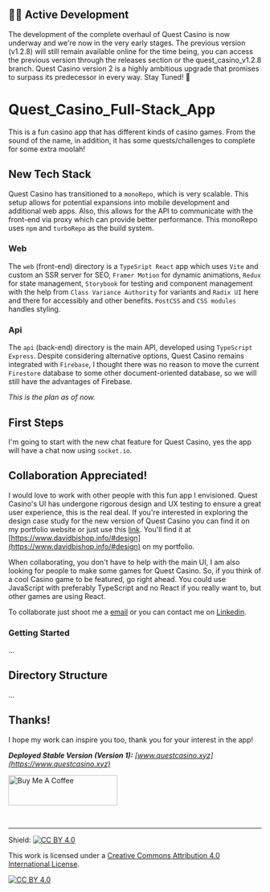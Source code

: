 ## 🚀🚀 Active Development
The development of the complete overhaul of Quest Casino is now underway and we're now in the very early stages. The previous version (v1.2.8) will still remain available online for the time being, you can access the previous version through the releases section or the quest_casino_v1.2.8 branch. Quest Casino version 2 is a highly ambitious upgrade that promises to surpass its predecessor in every way. Stay Tuned! 🎰

# Quest_Casino_Full-Stack_App
This is a fun casino app that has different kinds of casino games. From the sound of the name, in addition, it has some quests/challenges to complete for some extra moolah!

## New Tech Stack
Quest Casino has transitioned to a `monoRepo`, which is very scalable. This setup allows for potential expansions into mobile development and additional web apps. Also, this allows for the API to communicate with the front-end via proxy which can provide better performance. This monoRepo uses `npm` and `turboRepo` as the build system.

### Web
The `web` (front-end) directory is a `TypeSript React` app which uses `Vite` and custom an SSR server for SEO, `Framer Motion` for dynamic animations, `Redux` for state management, `Storybook` for testing and component management with the help from `Class Variance Authority` for variants and `Radix UI` here and there for accessibly and other benefits. `PostCSS` and `CSS modules` handles styling.

### Api
The `api` (back-end) directory is the main API, developed using `TypeScript Express`. Despite considering alternative options, Quest Casino remains integrated with `Firebase`, I thought there was no reason to move the current `Firestore` database to some other document-oriented database, so we will still have the advantages of Firebase.

_This is the plan as of now._

## First Steps
I'm going to start with the new chat feature for Quest Casino, yes the app will have a chat now using `socket.io`.

## Collaboration Appreciated!
I would love to work with other people with this fun app I envisioned. Quest Casino's UI has undergone rigorous design and UX testing to ensure a great user experience, this is the real deal. If you're interested in exploring the design case study for the new version of Quest Casino you can find it on my portfolio website or just use this [link](https://docs.google.com/presentation/d/1cegjwMxQvDhePSHiwVTRRgHZQYwQCqj3NcJFy1GPhMk/edit?usp=sharing). You'll find it at [https://www.davidbishop.info/#design](https://www.davidbishop.info/#design) on my portfolio.

When collaborating, you don't have to help with the main UI, I am also looking for people to make some games for Quest Casino. So, if you think of a cool Casino game to be featured, go right ahead. You could use JavaScript with preferably TypeScript and no React if you really want to, but other games are using React.

To collaborate just shoot me a [email](mailto:davidbish2002@hotmail.com) or you can contact me on [Linkedin](https://www.linkedin.com/in/d-bish/).

### Getting Started
...

## Directory Structure
...

## Thanks!
I hope my work can inspire you too, thank you for your interest in the app!

_**Deployed Stable Version (Version 1):** [www.questcasino.xyz](https://www.questcasino.xyz)_

<a href="https://www.buymeacoffee.com/dBish" target="_blank"><img src="https://cdn.buymeacoffee.com/buttons/v2/default-yellow.png" alt="Buy Me A Coffee" style="height: 60px !important;width: 217px !important;" ></a>

<br />

---
Shield: [![CC BY 4.0][cc-by-shield]][cc-by]

This work is licensed under a
[Creative Commons Attribution 4.0 International License][cc-by].

[![CC BY 4.0][cc-by-image]][cc-by]

[cc-by]: http://creativecommons.org/licenses/by/4.0/
[cc-by-image]: https://i.creativecommons.org/l/by/4.0/88x31.png
[cc-by-shield]: https://img.shields.io/badge/License-CC%20BY%204.0-lightgrey.svg

